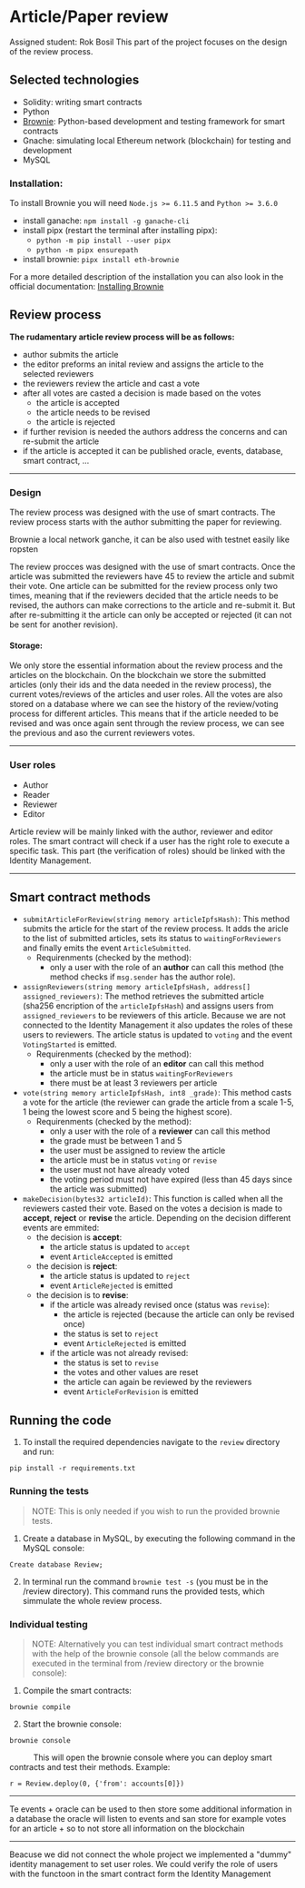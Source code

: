 
# Article/Paper review

Assigned student: Rok Bosil
This part of the project focuses on the design of the review process.

## Selected technologies
-	Solidity: writing smart contracts
-	Python
-  [Brownie](https://eth-brownie.readthedocs.io/en/stable/index.html): Python-based development and testing framework for smart contracts
-  Gnache: simulating local Ethereum network (blockchain) for testing and development
- MySQL

### Installation:
To install Brownie you will need `Node.js >= 6.11.5` and `Python >= 3.6.0`

- install ganache: `npm install -g ganache-cli`
- install pipx (restart the terminal after installing pipx): 
	- `python -m pip install --user pipx`
	-	`python -m pipx ensurepath`
- install brownie: `pipx install eth-brownie`

For a more detailed description of the installation you can also look in the official documentation: [Installing Brownie](https://eth-brownie.readthedocs.io/en/stable/install.html)

## Review process

**The rudamentary article review process will be as follows:**
-   author submits the article
-   the editor preforms an inital review and assigns the article to the selected reviewers
-   the reviewers review the article and cast a vote
-  after all votes are casted a decision is made based on the votes
    -   the article is accepted
    -   the article needs to be revised
    - the article is rejected
-   if further revision is needed the authors address the concerns and can re-submit the article
-   if the article is accepted it can be published
oracle, events, database, smart contract, ...

---
### Design

The review process was designed with the use of smart contracts. The review process starts with the author submitting the paper for reviewing. 

Brownie a local network ganche, it can be also used with testnet easily like ropsten

The review procces was designed with the use of smart contracts. Once the article was submitted the reviewers have 45 to review the article and submit their vote. One article can be submitted for the review process only two times, meaning that if the reviewers decided that the article needs to be revised, the authors can make corrections to the article and re-submit it. But after re-submitting it the article can only be accepted or rejected (it can not be sent for another revision).

#### Storage:
We only store the essential information about the review process and the articles on the blockchain. On the blockchain we store the submitted articles (only their ids and the data needed in the review process), the current votes/reviews of the articles and user roles. All the votes are also stored on a database where we can see the history of the review/voting process for different articles. This means that if the article needed to be revised and was once again sent through the review process, we can see the previous and aso the current reviewers votes. 

---
### User roles
- Author
- Reader
- Reviewer
- Editor

Article review will be mainly linked with the author, reviewer and editor roles. The smart contract will check if a user has the right role to execute a specific task. This part (the verification of roles) should be linked with the Identity Management.

---

## Smart contract methods
- `submitArticleForReview(string memory articleIpfsHash)`: This method submits the article for the start of the review process. It adds the aricle to the list of submitted articles, sets its status to `waitingForReviewers` and finally emits the event `ArticleSubmitted`.  
	- Requirenments (checked by the method): 
		- only a user with the role of an **author** can call this method (the method checks if `msg.sender` has the author role). 
-	`assignReviewers(string memory articleIpfsHash, address[] assigned_reviewers)`: The method retrieves the submitted article (sha256 encription of the `articleIpfsHash`) and assigns users from `assigned_reviewers` to be reviewers of this article. Because we are not connected to the Identity Management it also updates the roles of these users to reviewers. The article status is updated to `voting` and the event `VotingStarted` is emitted.
	- Requirenments (checked by the method):
		- only a user with the role of an **editor** can call this method
		-  the article must be in status `waitingForReviewers`
		- there must be at least 3 reviewers per article
- `vote(string memory articleIpfsHash, int8 _grade)`: This method casts a vote for the article (the reviewer can grade the article from a scale 1-5, 1 being the lowest score and 5 being the highest score).
  	- Requirenments (checked by the method):
		- only a user with the role of a **reviewer** can call this method
		- the grade must be between 1 and 5
		- the user must be assigned to review the article
		-  the article must be in status `voting` or `revise`
		- the user must not have already voted
		- the voting period must not have expired (less than 45 days since the article was submitted)
- `makeDecision(bytes32 articleId)`: This function is called when all the reviewers casted their vote. Based on the votes a decision is made to **accept**, **reject** or **revise** the article. Depending on the decision different events are emmited:
  	- the decision is **accept**:
		-  the article status is updated to `accept`
		- event `ArticleAccepted` is emitted
	- the decision is **reject**:
		-  the article status is updated to `reject`
		- event `ArticleRejected` is emitted
	- the decision is to **revise**:
 		-  if the article was already revised once (status was `revise`):
	 		-  the article is rejected (because the article can only be revised once)
	 		- the status is set to `reject`
	 		- event `ArticleRejected` is emitted
 		- if the article was not already revised:
	 		- the status is set to `revise`
	 		-  the votes and other values are reset
	 		- the article can again be reviewed by the reviewers
	 		-  event `ArticleForRevision` is emitted



## Running the code


1. To install the required dependencies navigate to the ```review``` directory and run:
 ```
pip install -r requirements.txt
```

### Running the tests
> NOTE:  This is only needed if you wish to run the provided brownie tests.
1. Create a database in MySQL, by executing the following command in the MySQL console:
```
Create database Review;
```
2. In terminal run the command ```brownie test -s``` (you must be in the /review directory). This command runs the provided tests, which simmulate the whole review process. 

### Individual testing

> NOTE: Alternatively you can test individual smart contract methods with the help of the brownie console (all the below commands are executed in the terminal from /review directory or the brownie console):
1. Compile the smart contracts: 
 ```
 brownie compile
 ```
 2. Start the brownie console:
  ```
 brownie console
```
&emsp;&emsp;&emsp;This will open the brownie console where you can deploy smart contracts and test their methods. Example:
```
r = Review.deploy(0, {'from': accounts[0]})
```
---

Te events + oracle can be used to then store some additional information in a database
the oracle will listen to events and san store for example votes for an article + so to not store all information on the blockchain

---
Beacuse we did not connect the whole project we implemented a "dummy" identity management to set user roles.
We could verify the role of users with the functoon in the smart contract form the Identity Management
